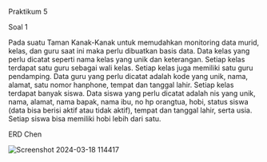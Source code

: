 Praktikum 5

Soal 1

Pada suatu Taman Kanak-Kanak untuk memudahkan monitoring data murid, kelas, dan guru saat ini maka perlu dibuatkan basis data. Data kelas yang perlu dicatat seperti nama kelas yang unik dan keterangan. 
Setiap kelas terdapat satu guru sebagai wali kelas. 
Setiap kelas juga memiliki satu guru pendamping. Data guru yang perlu dicatat adalah kode yang unik, nama, alamat, satu nomor hanphone, tempat dan tanggal lahir. 
Setiap kelas terdapat banyak siswa. Data siswa yang perlu dicatat adalah nis yang unik, nama, alamat, nama bapak, nama ibu, no hp orangtua, hobi, status siswa (data bisa berisi aktif atau tidak aktif), tempat dan tanggal lahir, serta usia. 
Setiap siswa bisa memiliki hobi lebih dari satu.


ERD Chen

![Screenshot 2024-03-18 114417](https://github.com/nadintaaalwaz/nadintrylearnphp/assets/160230442/6ade0913-c691-4f3c-96ae-31f6cfc7ff6a)
